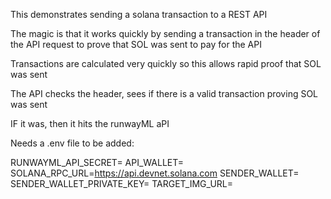 This demonstrates sending a solana transaction to a REST API

The magic is that it works quickly by sending a transaction in the header of the API request to prove that SOL was sent to pay for the API

Transactions are calculated very quickly so this allows rapid proof that SOL was sent

The API checks the header, sees if there is a valid transaction proving SOL was sent

IF it was, then it hits the runwayML aPI

Needs a .env file to be added:

RUNWAYML_API_SECRET=
API_WALLET=
SOLANA_RPC_URL=https://api.devnet.solana.com
SENDER_WALLET=
SENDER_WALLET_PRIVATE_KEY=
TARGET_IMG_URL=
